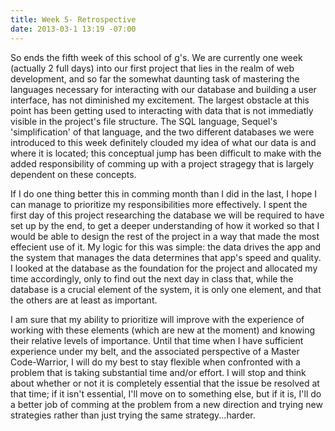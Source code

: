 ```yaml
---
title: Week 5- Retrospective
date: 2013-03-1 13:19 -07:00
---
```



So ends the fifth week of this school of g's.  We are currently one week (actually 2 full days) into our first project that lies in the realm of web development, and so far the somewhat daunting task of mastering the languages necessary for interacting with our database and building a user interface, has not diminished my excitement.  The largest obstacle at this point has been getting used to interacting with data that is not immediatly visible in the project's file structure.  The SQL language, Sequel's 'simplification' of that language, and the two different databases we were introduced to this week definitely clouded my idea of what our data is and where it is located; this conceptual jump has been difficult to make with the added responsibility of comming up with a project stragegy that is largely dependent on these concepts.

If I do one thing better this in comming month than I did in the last, I hope I can manage to prioritize my responsibilities more effectively.  I spent the first day of this project researching the database we will be required to have set up by the end, to get a deeper understanding of how it worked so that I would be able to design the rest of the project in a way that made the most effecient use of it.  My logic for this was simple: the data drives the app and the system that manages the data determines that app's speed and quality.  I looked at the database as the foundation for the project and allocated my time accordingly, only to find out the next day in class that, while the database is a crucial element of the system, it is only one element, and that the others are at least as important.

I am sure that my ability to prioritize will improve with the experience of working with these elements (which are new at the moment) and knowing their relative levels of importance.  Until that time when I have sufficient experience under my belt, and the associated perspective of a Master Code-Warrior, I will do my best to stay flexible when confronted with a problem that is taking substantial time and/or effort.  I will stop and think about whether or not it is completely essential that the issue be resolved at that time; if it isn't essential, I'll move on to something else, but if it is, I'll do a better job of comming at the problem from a new direction and trying new strategies rather than just trying the same strategy...harder.

